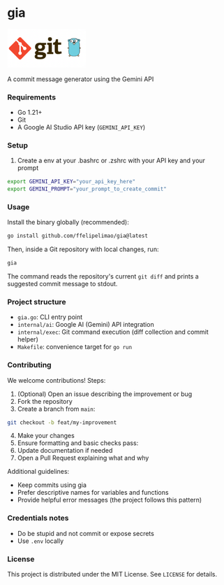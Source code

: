 <p align="center">
    <h1>gia</h1>
  <img src="image/logo.png" alt="gia logo" width="180" />
</p>

A commit message generator using the Gemini API

### Requirements
- Go 1.21+
- Git
- A Google AI Studio API key (`GEMINI_API_KEY`)

### Setup
1. Create a env at your .bashrc or .zshrc with your API key and your prompt
```bash
export GEMINI_API_KEY="your_api_key_here"
export GEMINI_PROMPT="your_prompt_to_create_commit"
```

### Usage
Install the binary globally (recommended):
```bash
go install github.com/ffelipelimao/gia@latest
```

Then, inside a Git repository with local changes, run:
```bash
gia
```

The command reads the repository's current `git diff` and prints a suggested commit message to stdout.

### Project structure
- `gia.go`: CLI entry point
- `internal/ai`: Google AI (Gemini) API integration
- `internal/exec`: Git command execution (diff collection and commit helper)
- `Makefile`: convenience target for `go run`

### Contributing
We welcome contributions! Steps:
1. (Optional) Open an issue describing the improvement or bug
2. Fork the repository
3. Create a branch from `main`:
```bash
git checkout -b feat/my-improvement
```
4. Make your changes
5. Ensure formatting and basic checks pass:
6. Update documentation if needed
7. Open a Pull Request explaining what and why

Additional guidelines:
- Keep commits using gia
- Prefer descriptive names for variables and functions
- Provide helpful error messages (the project follows this pattern)

### Credentials notes
- Do be stupid and not commit or expose secrets
- Use `.env` locally

### License
This project is distributed under the MIT License. See `LICENSE` for details.


